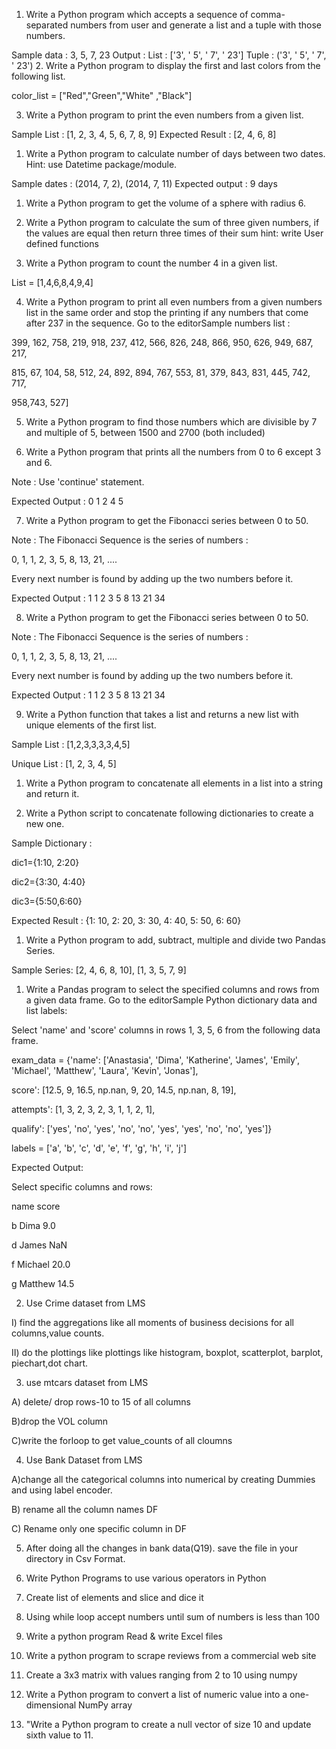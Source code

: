 1. Write a Python program which accepts a sequence of comma-separated numbers from user and generate a list and a tuple with those numbers.

Sample data : 3, 5, 7, 23
Output :
List : ['3', ' 5', ' 7', ' 23']
Tuple : ('3', ' 5', ' 7', ' 23')
2. Write a Python program to display the first and last colors from the following list.

color_list = ["Red","Green","White" ,"Black"]

3. Write a Python program to print the even numbers from a given list.

Sample List : [1, 2, 3, 4, 5, 6, 7, 8, 9]
Expected Result : [2, 4, 6, 8]

1. Write a Python program to calculate number of days between two dates. Hint: use Datetime package/module.

Sample dates : (2014, 7, 2), (2014, 7, 11)
Expected output : 9 days

1. Write a Python program to get the volume of a sphere with radius 6.

2. Write a Python program to calculate the sum of three given numbers, if the values are equal then return three times of their sum hint: write User defined functions

3. Write a Python program to count the number 4 in a given list.

List = [1,4,6,8,4,9,4]

4. Write a Python program to print all even numbers from a given numbers list in the same order and stop the printing if any numbers that come after 237 in the sequence. Go to the editorSample numbers list :

399, 162, 758, 219, 918, 237, 412, 566, 826, 248, 866, 950, 626, 949, 687, 217,

815, 67, 104, 58, 512, 24, 892, 894, 767, 553, 81, 379, 843, 831, 445, 742, 717,

958,743, 527]

5. Write a Python program to find those numbers which are divisible by 7 and multiple of 5, between 1500 and 2700 (both included)

6. Write a Python program that prints all the numbers from 0 to 6 except 3 and 6.

Note : Use 'continue' statement.

Expected Output : 0 1 2 4 5

7. Write a Python program to get the Fibonacci series between 0 to 50.

Note : The Fibonacci Sequence is the series of numbers :

0, 1, 1, 2, 3, 5, 8, 13, 21, ....

Every next number is found by adding up the two numbers before it.

Expected Output : 1 1 2 3 5 8 13 21 34

8. Write a Python program to get the Fibonacci series between 0 to 50.

Note : The Fibonacci Sequence is the series of numbers :

0, 1, 1, 2, 3, 5, 8, 13, 21, ....

Every next number is found by adding up the two numbers before it.

Expected Output : 1 1 2 3 5 8 13 21 34

9. Write a Python function that takes a list and returns a new list with unique elements of the first list.

Sample List : [1,2,3,3,3,3,4,5]

Unique List : [1, 2, 3, 4, 5]

1. Write a Python program to concatenate all elements in a list into a string and return it.

1. Write a Python script to concatenate following dictionaries to create a new one.

Sample Dictionary :

dic1={1:10, 2:20}

dic2={3:30, 4:40}

dic3={5:50,6:60}

Expected Result : {1: 10, 2: 20, 3: 30, 4: 40, 5: 50, 6: 60}

1. Write a Python program to add, subtract, multiple and divide two Pandas Series.

Sample Series: [2, 4, 6, 8, 10], [1, 3, 5, 7, 9]




1.  Write a Pandas program to select the specified columns and rows from a given data frame. Go to the editorSample Python dictionary data and list labels:

Select 'name' and 'score' columns in rows 1, 3, 5, 6 from the following data frame.

exam_data = {'name': ['Anastasia', 'Dima', 'Katherine', 'James', 'Emily', 'Michael', 'Matthew', 'Laura', 'Kevin', 'Jonas'],

score': [12.5, 9, 16.5, np.nan, 9, 20, 14.5, np.nan, 8, 19],

attempts': [1, 3, 2, 3, 2, 3, 1, 1, 2, 1],

qualify': ['yes', 'no', 'yes', 'no', 'no', 'yes', 'yes', 'no', 'no', 'yes']}

labels = ['a', 'b', 'c', 'd', 'e', 'f', 'g', 'h', 'i', 'j']

Expected Output:

Select specific columns and rows:

name score

b Dima 9.0

d James NaN

f Michael 20.0

g Matthew 14.5

2. Use Crime dataset from LMS

I) find the aggregations like all moments of business decisions for all columns,value counts.

II) do the plottings like plottings like histogram, boxplot, scatterplot, barplot, piechart,dot chart.

3. use mtcars dataset from LMS

A) delete/ drop rows-10 to 15 of all columns

B)drop the VOL column

C)write the forloop to get value_counts of all cloumns

4. Use Bank Dataset from LMS

A)change all the categorical columns into numerical by creating Dummies and using label encoder.

B) rename all the column names DF

C) Rename only one specific column in DF

5. After doing all the changes in bank data(Q19). save the file in your directory in Csv Format.



1. Write Python Programs to use various operators in Python

2. Create list of elements and slice and dice it

3. Using while loop accept numbers until sum of numbers is less than 100

4. Write a python program Read & write Excel files 

5. Write a python program to scrape reviews from a commercial web site

6. Create a 3x3 matrix with values ranging from 2 to 10 using numpy

7. Write a Python program to convert a list of numeric value into a one-dimensional NumPy array

8. "Write a Python program to create a null vector of size 10 and update sixth value to 11.
